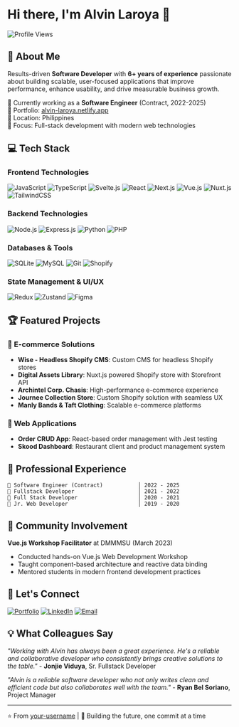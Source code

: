 # Hi there, I'm Alvin Laroya 👋

![Profile Views](https://komarev.com/ghpvc/?username=your-username&label=Profile%20views&color=0e75b6&style=flat)

## 🚀 About Me

Results-driven **Software Developer** with **6+ years of experience** passionate about building scalable, user-focused applications that improve performance, enhance usability, and drive measurable business growth.

🌱 Currently working as a **Software Engineer** (Contract, 2022-2025)  
💼 Portfolio: [alvin-laroya.netlify.app](https://alvin-laroya.netlify.app/)  
📍 Location: Philippines  
🎯 Focus: Full-stack development with modern web technologies

## 💻 Tech Stack

### Frontend Technologies
![JavaScript](https://img.shields.io/badge/JavaScript-F7DF1E?style=for-the-badge&logo=javascript&logoColor=black)
![TypeScript](https://img.shields.io/badge/TypeScript-007ACC?style=for-the-badge&logo=typescript&logoColor=white)
![Svelte.js](https://img.shields.io/badge/JavaScript-F05032?style=for-the-badge&logo=svelte&logoColor=black)
![React](https://img.shields.io/badge/React-20232A?style=for-the-badge&logo=react&logoColor=61DAFB)
![Next.js](https://img.shields.io/badge/Next-black?style=for-the-badge&logo=next.js&logoColor=white)
![Vue.js](https://img.shields.io/badge/Vue.js-35495E?style=for-the-badge&logo=vuedotjs&logoColor=4FC08D)
![Nuxt.js](https://img.shields.io/badge/Nuxt-black?style=for-the-badge&logo=nuxt.js&logoColor=white)
![TailwindCSS](https://img.shields.io/badge/Tailwind_CSS-38B2AC?style=for-the-badge&logo=tailwind-css&logoColor=white)

### Backend Technologies
![Node.js](https://img.shields.io/badge/Node.js-43853D?style=for-the-badge&logo=node.js&logoColor=white)
![Express.js](https://img.shields.io/badge/Express.js-404D59?style=for-the-badge)
![Python](https://img.shields.io/badge/Python-3776AB?style=for-the-badge&logo=python&logoColor=white)
![PHP](https://img.shields.io/badge/PHP-777BB4?style=for-the-badge&logo=php&logoColor=white)

### Databases & Tools
![SQLite](https://img.shields.io/badge/SQLite-07405E?style=for-the-badge&logo=sqlite&logoColor=white)
![MySQL](https://img.shields.io/badge/MySQL-005C84?style=for-the-badge&logo=mysql&logoColor=white)
![Git](https://img.shields.io/badge/Git-F05032?style=for-the-badge&logo=git&logoColor=white)
![Shopify](https://img.shields.io/badge/Shopify-7AB55C?style=for-the-badge&logo=shopify&logoColor=white)

### State Management & UI/UX
![Redux](https://img.shields.io/badge/Redux-593D88?style=for-the-badge&logo=redux&logoColor=white)
![Zustand](https://img.shields.io/badge/Zustand-181717?style=for-the-badge)
![Figma](https://img.shields.io/badge/Figma-F24E1E?style=for-the-badge&logo=figma&logoColor=white)

## 🏆 Featured Projects

### 🛒 E-commerce Solutions
- **Wise - Headless Shopify CMS**: Custom CMS for headless Shopify stores
- **Digital Assets Library**: Nuxt.js powered Shopify store with Storefront API
- **Archintel Corp. Chasis**: High-performance e-commerce experience
- **Journee Collection Store**: Custom Shopify solution with seamless UX
- **Manly Bands & Taft Clothing**: Scalable e-commerce platforms

### 📱 Web Applications
- **Order CRUD App**: React-based order management with Jest testing
- **Skood Dashboard**: Restaurant client and product management system

## 🎯 Professional Experience

```
🔹 Software Engineer (Contract)           │ 2022 - 2025
🔹 Fullstack Developer                    │ 2021 - 2022  
🔹 Full Stack Developer                   │ 2020 - 2021
🔹 Jr. Web Developer                      │ 2019 - 2020
```

## 🌟 Community Involvement

**Vue.js Workshop Facilitator** at DMMMSU (March 2023)
- Conducted hands-on Vue.js Web Development Workshop
- Taught component-based architecture and reactive data binding
- Mentored students in modern frontend development practices

## 🤝 Let's Connect

[![Portfolio](https://img.shields.io/badge/Portfolio-000000?style=for-the-badge&logo=About.me&logoColor=white)](https://alvin-laroya.netlify.app/)
[![LinkedIn](https://img.shields.io/badge/LinkedIn-0077B5?style=for-the-badge&logo=linkedin&logoColor=white)]([https://linkedin.com/in/your-profile](https://www.linkedin.com/in/alvin-laroya-bb409a1a0/))
[![Email](https://img.shields.io/badge/Email-D14836?style=for-the-badge&logo=gmail&logoColor=white)](mailto:alvinreggaelaroya@gmail.com)

## 💡 What Colleagues Say

*"Working with Alvin has always been a great experience. He's a reliable and collaborative developer who consistently brings creative solutions to the table."* - **Jonjie Viduya**, Sr. Fullstack Developer

*"Alvin is a reliable software developer who not only writes clean and efficient code but also collaborates well with the team."* - **Ryan Bel Soriano**, Project Manager

---

⭐ From [your-username](https://github.com/alvinlaroyaa) | 🚀 Building the future, one commit at a time
